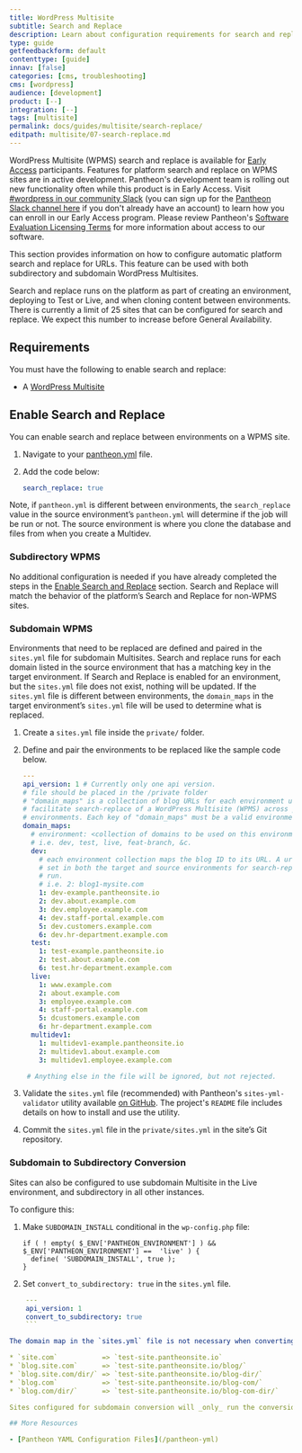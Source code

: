 ```yaml
---
title: WordPress Multisite
subtitle: Search and Replace
description: Learn about configuration requirements for search and replace on WordPress Multisites.
type: guide
getfeedbackform: default
contenttype: [guide]
innav: [false]
categories: [cms, troubleshooting]
cms: [wordpress]
audience: [development]
product: [--]
integration: [--]
tags: [multisite]
permalink: docs/guides/multisite/search-replace/
editpath: multisite/07-search-replace.md
---
```


<Alert title="Early Access" type="info" icon="leaf">

WordPress Multisite (WPMS) search and replace is available for [Early Access](/oss-support-levels#early-access) participants. Features for platform search and replace on WPMS sites are in active development. Pantheon's development team is rolling out new functionality often while this product is in Early Access. Visit [#wordpress in our community Slack](https://pantheon-community.slack.com/archives/CT8MC5Y0K) (you can sign up for the [Pantheon Slack channel here](https://slackin.pantheon.io/) if you don't already have an account) to learn how you can enroll in our Early Access program. Please review Pantheon's [Software Evaluation Licensing Terms](https://legal.pantheon.io/#contract-hkqlbwpxo) for more information about access to our software.

</Alert>

This section provides information on how to configure automatic platform search and replace for URLs. This feature can be used with both subdirectory and subdomain WordPress Multisites.

Search and replace runs on the platform as part of creating an environment, deploying to Test or Live, and when cloning content between environments. There is currently a limit of 25 sites that can be configured for search and replace. We expect this number to increase before General Availability.

## Requirements

You must have the following to enable search and replace:

- A [WordPress Multisite](/guides/multisite)

## Enable Search and Replace

You can enable search and replace between environments on a WPMS site.

1. Navigate to your [pantheon.yml](/pantheon-yml) file.

1. Add the code below:

    ```yaml:title=pantheon.yml
    search_replace: true
    ```

Note, if `pantheon.yml` is different between environments, the `search_replace` value in the source environment’s `pantheon.yml` will determine if the job will be run or not. The source environment is where you clone the database and files from when you create a Multidev.

### Subdirectory WPMS

No additional configuration is needed if you have already completed the steps in the [Enable Search and Replace](/guides/multisite/search-replace/#enable-search-and-replace) section. Search and Replace will match the behavior of the platform’s Search and Replace for non-WPMS sites.

### Subdomain WPMS

Environments that need to be replaced are defined and paired in the `sites.yml` file for subdomain Multisites. Search and replace runs for each domain listed in the source environment that has a matching key in the target environment. If Search and Replace is enabled for an environment, but the `sites.yml` file does not exist, nothing will be updated. If the `sites.yml` file is different between environments, the `domain_maps` in the target environment’s `sites.yml` file will be used to determine what is replaced.

1. Create a `sites.yml` file inside the `private/` folder.

1. Define and pair the environments to be replaced like the sample code below.

    ```yaml:title=private/sites.yml
    ---
    api_version: 1 # Currently only one api version.
    # file should be placed in the /private folder
    # "domain_maps" is a collection of blog URLs for each environment used to
    # facilitate search-replace of a WordPress Multisite (WPMS) across pantheon
    # environments. Each key of "domain_maps" must be a valid environment name.
    domain_maps:
      # environment: <collection of domains to be used on this environment>
      # i.e. dev, test, live, feat-branch, &c.
      dev:
        # each environment collection maps the blog ID to its URL. A url must be
        # set in both the target and source environments for search-replace to be
        # run.
        # i.e. 2: blog1-mysite.com
        1: dev-example.pantheonsite.io
        2: dev.about.example.com
        3: dev.employee.example.com
        4: dev.staff-portal.example.com
        5: dev.customers.example.com
        6: dev.hr-department.example.com
      test:
        1: test-example.pantheonsite.io
        2: test.about.example.com
        6: test.hr-department.example.com
      live:
        1: www.example.com
        2: about.example.com
        3: employee.example.com
        4: staff-portal.example.com
        5: dcustomers.example.com
        6: hr-department.example.com
      multidev1:
        1: multidev1-example.pantheonsite.io
        2: multidev1.about.example.com
        3: multidev1.employee.example.com

     # Anything else in the file will be ignored, but not rejected.

    ```

1. Validate the `sites.yml` file (recommended) with Pantheon's `sites-yml-validator` utility available [on GitHub](https://github.com/pantheon-systems/sites-yml-validator). The project's `README` file includes details on how to install and use the utility.

1. Commit the  `sites.yml` file in the `private/sites.yml` in the site’s Git repository.

### Subdomain to Subdirectory Conversion

Sites can also be configured to use subdomain Multisite in the Live environment, and subdirectory in all other instances.

To configure this:

1. Make `SUBDOMAIN_INSTALL` conditional in the `wp-config.php` file:

    ```php:title=wp-config.php
    if ( ! empty( $_ENV['PANTHEON_ENVIRONMENT'] ) && $_ENV['PANTHEON_ENVIRONMENT'] ==  'live' ) {
      define( 'SUBDOMAIN_INSTALL', true );
    }
    ```

1. Set `convert_to_subdirectory: true` in the `sites.yml` file.

  ```yaml:title=private/sites.yml
      ---
      api_version: 1
      convert_to_subdirectory: true
      ```

The domain map in the `sites.yml` file is not necessary when converting from subdomain to subdirectory structure. When cloned, subdomains, domains, and subdirectories on the Live site will convert with the following pattern:

* `site.com`           => `test-site.pantheonsite.io`
* `blog.site.com`      => `test-site.pantheonsite.io/blog/`
* `blog.site.com/dir/` => `test-site.pantheonsite.io/blog-dir/`
* `blog.com`           => `test-site.pantheonsite.io/blog-com/`
* `blog.com/dir/`      => `test-site.pantheonsite.io/blog-com-dir/`

Sites configured for subdomain conversion will _only_ run the conversion step from Live to a non-live environment. All other workflows assume a subdirectory-to-subdirectory search and replace. There is no limit on domains when using the conversion step.

## More Resources

- [Pantheon YAML Configuration Files](/pantheon-yml)
